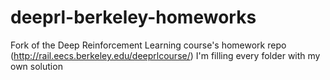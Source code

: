 # deeprl-berkeley-homeworks
Fork of the Deep Reinforcement Learning course's homework repo (http://rail.eecs.berkeley.edu/deeprlcourse/)
I'm filling every folder with my own solution 
